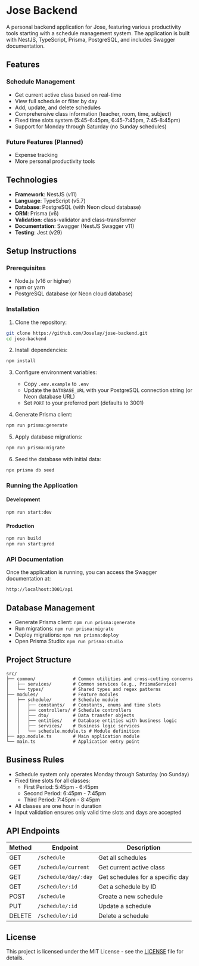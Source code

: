 # Jose Backend

A personal backend application for Jose, featuring various productivity tools starting with a schedule management system. The application is built with NestJS, TypeScript, Prisma, PostgreSQL, and includes Swagger documentation.

## Features

### Schedule Management

- Get current active class based on real-time
- View full schedule or filter by day
- Add, update, and delete schedules
- Comprehensive class information (teacher, room, time, subject)
- Fixed time slots system (5:45-6:45pm, 6:45-7:45pm, 7:45-8:45pm)
- Support for Monday through Saturday (no Sunday schedules)

### Future Features (Planned)

- Expense tracking
- More personal productivity tools

## Technologies

- **Framework**: NestJS (v11)
- **Language**: TypeScript (v5.7)
- **Database**: PostgreSQL (with Neon cloud database)
- **ORM**: Prisma (v6)
- **Validation**: class-validator and class-transformer
- **Documentation**: Swagger (NestJS Swagger v11)
- **Testing**: Jest (v29)

## Setup Instructions

### Prerequisites

- Node.js (v16 or higher)
- npm or yarn
- PostgreSQL database (or Neon cloud database)

### Installation

1. Clone the repository:

```bash
git clone https://github.com/Joselay/jose-backend.git
cd jose-backend
```

2. Install dependencies:

```bash
npm install
```

3. Configure environment variables:

   - Copy `.env.example` to `.env`
   - Update the `DATABASE_URL` with your PostgreSQL connection string (or Neon database URL)
   - Set `PORT` to your preferred port (defaults to 3001)

4. Generate Prisma client:

```bash
npm run prisma:generate
```

5. Apply database migrations:

```bash
npm run prisma:migrate
```

6. Seed the database with initial data:

```bash
npx prisma db seed
```

### Running the Application

#### Development

```bash
npm run start:dev
```

#### Production

```bash
npm run build
npm run start:prod
```

### API Documentation

Once the application is running, you can access the Swagger documentation at:

```
http://localhost:3001/api
```

## Database Management

- Generate Prisma client: `npm run prisma:generate`
- Run migrations: `npm run prisma:migrate`
- Deploy migrations: `npm run prisma:deploy`
- Open Prisma Studio: `npm run prisma:studio`

## Project Structure

```
src/
├── common/              # Common utilities and cross-cutting concerns
│   ├── services/        # Common services (e.g., PrismaService)
│   └── types/           # Shared types and regex patterns
├── modules/             # Feature modules
│   ├── schedule/        # Schedule module
│   │   ├── constants/   # Constants, enums and time slots
│   │   ├── controllers/ # Schedule controllers
│   │   ├── dto/         # Data transfer objects
│   │   ├── entities/    # Database entities with business logic
│   │   ├── services/    # Business logic services
│   │   └── schedule.module.ts # Module definition
├── app.module.ts        # Main application module
└── main.ts              # Application entry point
```

## Business Rules

- Schedule system only operates Monday through Saturday (no Sunday)
- Fixed time slots for all classes:
  - First Period: 5:45pm - 6:45pm
  - Second Period: 6:45pm - 7:45pm
  - Third Period: 7:45pm - 8:45pm
- All classes are one hour in duration
- Input validation ensures only valid time slots and days are accepted

## API Endpoints

| Method | Endpoint             | Description                      |
| ------ | -------------------- | -------------------------------- |
| GET    | `/schedule`          | Get all schedules                |
| GET    | `/schedule/current`  | Get current active class         |
| GET    | `/schedule/day/:day` | Get schedules for a specific day |
| GET    | `/schedule/:id`      | Get a schedule by ID             |
| POST   | `/schedule`          | Create a new schedule            |
| PUT    | `/schedule/:id`      | Update a schedule                |
| DELETE | `/schedule/:id`      | Delete a schedule                |

## License

This project is licensed under the MIT License - see the [LICENSE](LICENSE) file for details.
